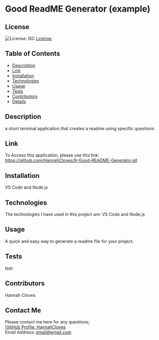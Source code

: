 
  # Good ReadME Generator (example) 
  
  ## License
  ![License: ISC](https://img.shields.io/badge/License-ISC-yellow.svg "Liscense Badge")
  [License](https://opensource.org/licenses/ISC)

  ## Table of Contents

  - [Description](#description)
  - [Link](#url)
  - [Installation](#installation)
  - [Technologies](#technolo)
  - [Usage](#usage)
  - [Tests](#tests)
  - [Contributors](#contributors)
  - [Details](#details)
  
  ## Description
  a short terminal application that creates a readme using specific questions

  ## Link
  To Access this application, please use this link: https://github.com/HannahCloves/9-Good-README-Generator.git

  ## Installation
  VS Code and Node.js

  ## Technologies
  The technologies I have used in this project are: VS Code and Node.js
  
  ## Usage
  A quick and easy way to generate a readme file for your project.

  ## Tests
  test

  ## Contributors
  Hannah Cloves

  ## Contact Me
  Please contact me here for any questions;    
  [!GitHub Profile: HannahCloves](https://github.com/HannahCloves)    
  Email Address: email@email.com    
  